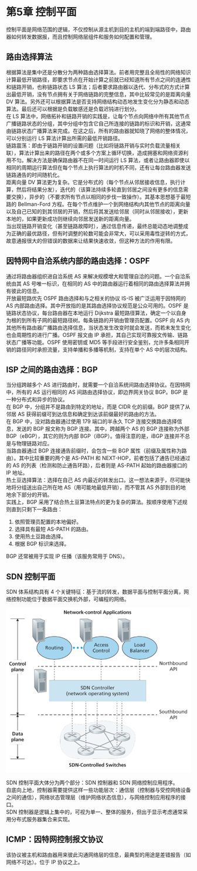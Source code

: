 # 第5章 控制平面
控制平面是网络范围的逻辑，不仅控制从源主机到目的主机的端到端路径中，路由器如何转发数据报，而且控制网络层组件和服务如何配置和管理。

## 路由选择算法
根据算法是集中还是分散分为两种路由选择算法。前者用完整且全局性的网络知识计算最低开销路径，即要求节点在开始计算之前就已经知道所有节点之间的连通性和链路开销，也称链路状态 LS 算法；后者要求路由器以迭代、分布式的方式计算出最低开销，没有节点拥有关于网络链路的完整信息，其中比较常见的是距离向量 DV 算法。另外还可以根据算法是否支持网络结构动态地发生变化分为静态和动态算法。最后还可以根据是负载敏感还是负载迟钝进行划分。  
在 LS 算法中，网络拓补和链路开销的实践是，让每个节点向网络中所有其他节点广播链路状态的分组，其中分组中包含它自己所连接的链路的标识和开销，这通常由链路状态广播算法来完成。在这之后，所有的路由器就知晓了网络的整体情况，可以分别运行 LS 算法计算出所需的最低开销路径。  
链路震荡：即由于链路开销的设置问题（比如将链路开销与实时负载流量相关联），算法计算出来的路径在两个或多个方案上循环切换，造成拥塞和网络资源利用不匀。解决方法是确保路由器不在同一时间运行 LS 算法，或者让路由器即使以相同的周期运行算法但在每个节点上执行算法的时机不同，还有让每台路由器发送链路通告的时间随机化。  
距离向量 DV 算法更为复杂。它是分布式的（每个节点从邻居接收信息，执行计算，然后将结果分发），迭代的（该算法持续多轮直到邻居之间没有更多的信息需要交换），异步的（不要求所有节点以相同的步伐一致操作）。其基本思想基于最短路的 Bellman-Ford 方程。在每个节点维护一个到网络结构内其他节点的距离向量以及自己已知的到其邻居的开销，然后将其发送给邻居（同时从邻居接收），更新本地的，如果更新成功则继续向邻居发送新的距离向量。  
当出现链路开销变化（甚至链路故障时），通过信息传递，最终总能动态地调整成为正确的最优路径，但有时调整的轮数可能会非常大，可以采用毒性逆转的方式，故意通报很大的但错误的数据来让结果快速收敛，但这种方法的作用有限。

## 因特网中自洽系统内部的路由选择：OSPF
通过将路由器组织进自洽系统 AS 来解决规模增大和管理自洽的问题。一个自洽系统由其 AS 号唯一标识，在相同的 AS 中的路由器运行着相同的路由选择算法并拥有彼此的信息。  
开放最短路优先 OSPF 路由选择和与之相关的协议 IS-IS 被广泛运用于因特网的 AS 内部路由选择。其中开放指的是其路由选择协议规范是公众可用的。OSPF 是链路状态协议，每台路由器在本地运行 Dijkstra 最短路径算法，确定一个以自身为根的到所有子网的最短路径树。每条链路的开销由管理员配置。OSPF 向 AS 内其他所有路由器广播路由选择信息，当状态发生改变时就会发送，而若未发生变化也会周期性的进行广播。OSPF 报文由 IP 承担，其自己实现可靠报文传输、链路状态广播等功能。OSPF 使用密钥或 MD5 等手段进行安全鉴别，允许多条相同开销的路径同时承担流量，支持单播和多播等机制，支持在单个 AS 中的层次结构。

## ISP 之间的路由选择：BGP
当分组跨越多个 AS 进行路由时，就需要一个自洽系统间路由选择协议。在因特网中，所有的 AS 运行相同的 AS 间路由选择协议，即边界网关协议 BGP。BGP 是一种分布式和异步的协议。  
在 BGP 中，分组并不是路由到特定的地址，而是 CIDR 化的前缀。BGP 提供了从邻居 AS 获得前缀可到达信息和确定到达该前缀最好的路由的方法。  
在 BGP 中，没对路由器通过使用 179 端口的半永久 TCP 连接交换路由选择信息，发送的 BGP 报文称为 BGP 连接。其中，跨越两个 AS 的 BGP 连接称为外部 BGP（eBGP），其它的则为内部 BGP（iBGP）。值得注意的是，iBGP 连接并不总是与物理链路对应。  
当路由器通过 BGP 连接通告前缀时，会包含一些 BGP 属性（前缀及属性称为路由）。其中比较重要的两个是 AS-PATH 和 NEXT-HOP，前者包括了通告已经通过的 AS 的列表（检测和防止通告环路），后者则是 AS-PATH 起始的路由器接口的 IP 地址。  
热土豆选择算法：选择在自己 AS 内最近的转发出口。这一想法来源于，尽可能快地将分组送出自己所在地 AS（用可能地最低开销），而不管其 AS 外部到目的地地余下部分的开销。  
实践上，BGP 采用了结合热土豆算法特点的更为复杂的算法。按顺序使用下述规则直到只剩下一条路由：

1. 依照管理员配置的本地偏好。  
2. 选择具有最短 AS-PATH 的路由。  
3. 使用热土豆路由选择。  
4. 根据 BGP 标识来选择。

BGP 还常被用于实现 IP 任播（该服务常用于 DNS）。

## SDN 控制平面
SDN 体系结构具有 4 个关键特征：基于流的转发，数据平面与控制平面分离，网络控制功能位于数据平面交换机外部，可编程的网络。

![](_v_images/20220809162353638_29879.png)

SDN 控制平面大体分为两个部分：SDN 控制器和 SDN 网络控制应用程序。  
自底向上地，控制器需要提供这样一些功能层次：通信层（控制器与受控网络设备之间的通信），网络状态管理层（维护网络状态信息），与网络控制应用程序的接口。  
SDN 控制器是逻辑上集中的，可视为单一、整体的服务，但出于显示考虑通常采用分布式服务器集合来实现。

## ICMP：因特网控制报文协议
该协议被主机和路由器用来彼此沟通网络层的信息，最典型的用途是差错报告（如网络不可达）。位于 IP 协议之上。